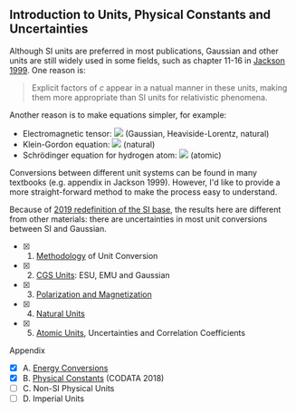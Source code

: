 ## Introduction to Units, Physical Constants and Uncertainties

Although SI units are preferred in most publications, Gaussian and other units are still widely used in some fields, such as chapter 11-16 in [Jackson 1999](https://en.wikipedia.org/wiki/Classical_Electrodynamics_(book)). One reason is:

> Explicit factors of *c* appear in a natual manner in these units, making them more appropriate than SI units for relativistic phenomena.

Another reason is to make equations simpler, for example:

- Electromagnetic tensor: <img src="https://latex.codecogs.com/gif.latex?F^{\mu\nu}={\begin{bmatrix}0&-E_x&-E_y&-E_z\\E_x&0&-B_z&B_y\\E_y&B_z&0&-B_x\\E_z&-B_y&B_x&0\end{bmatrix}"> (Gaussian, Heaviside-Lorentz, natural)
- Klein-Gordon equation: <img src="https://latex.codecogs.com/gif.latex?\left(\partial_t^2-\nabla^2+m^2\right)\psi(t,\mathbf{x})=0"> (natural)
- Schrödinger equation for hydrogen atom: <img src="https://latex.codecogs.com/gif.latex?\left(-\frac{1}2\nabla^2-\frac{1}r\right)\psi=E\psi">
(atomic)

Conversions between different unit systems can be found in many textbooks (e.g. appendix in Jackson 1999). However, I'd like to provide a more straight-forward method to make the process easy to understand.

Because of [2019 redefinition of the SI base](https://en.wikipedia.org/wiki/2019_redefinition_of_the_SI_base_units), the results here are different from other materials: there are uncertainties in most unit conversions between SI and Gaussian.

- [x] 1. [Methodology](methodology.md) of Unit Conversion
- [x] 2. [CGS Units](cgs.md): ESU, EMU and Gaussian
- [x] 3. [Polarization and Magnetization](polarization.md)
- [x] 4. [Natural Units](natural.md)
- [x] 5. [Atomic Units](atomic.md), Uncertainties and Correlation Coefficients

Appendix

- [x] A. [Energy Conversions](energy.md)
- [x] B. [Physical Constants](constants.md) (CODATA 2018)
- [ ] C. Non-SI Physical Units
- [ ] D. Imperial Units